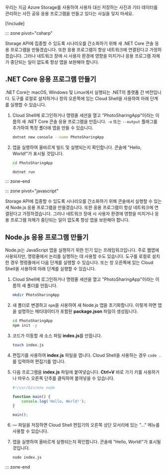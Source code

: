 우리는 지금 Azure Storage를 사용하여 사용자 대신 저장하는 사진과 기타 데이터를 관리하는 사진 공유 응용 프로그램을 만들고 있다는 사실을 잊지 마세요.

[!include[](../../../includes/azure-sandbox-activate.md)]

::: zone pivot="csharp"

Storage API에 집중할 수 있도록 시나리오를 간소화하기 위해 새 .NET Core 콘솔 응용 프로그램을 만들겠습니다. 또한 응용 프로그램이 항상 네트워크에 연결된다고 가정하겠습니다. 그러나 네트워크 장애 시 사용자 환경에 영향을 미치거나 응용 프로그램 자체가 중단되는 일이 없도록 항상 앱을 보완해야 합니다.

## <a name="create-a-net-core-application"></a>.NET Core 응용 프로그램 만들기

.NET Core는 macOS, Windows 및 Linux에서 실행되는 .NET의 플랫폼 간 버전입니다. 도구를 로컬로 설치하거나 창의 오른쪽에 있는 Cloud Shell을 사용하여 아래 단계를 실행할 수 있습니다.

1. Cloud Shell에 로그인하거나 명령줄 세션을 열고 "PhotoSharingApp"이라는 이름의 새 .NET Core 콘솔 응용 프로그램을 만듭니다. `-o` 또는 `--output` 플래그를 추가하여 특정 폴더에 앱을 만들 수 있습니다.

    ```bash
    dotnet new console --name PhotoSharingApp
    ```

1. 앱을 실행하여 올바르게 빌드 및 실행되는지 확인합니다. 콘솔에 "Hello, World!"가 표시될 것입니다.

    ```bash
    cd PhotoSharingApp
    
    dotnet run
    ```
::: zone-end

::: zone pivot="javascript"

Storage API에 집중할 수 있도록 시나리오를 간소화하기 위해 콘솔에서 실행할 수 있는 새 Node.js 응용 프로그램을 만들겠습니다. 또한 응용 프로그램이 항상 네트워크에 연결된다고 가정하겠습니다. 그러나 네트워크 장애 시 사용자 환경에 영향을 미치거나 응용 프로그램 자체가 중단되는 일이 없도록 항상 앱을 보완해야 합니다.

## <a name="create-a-nodejs-application"></a>Node.js 응용 프로그램 만들기

Node.js는 JavaScript 앱을 실행하기 위한 인기 있는 프레임워크입니다. 주로 웹앱에 사용되지만, 명령줄에서 논리를 실행하는 데 사용할 수도 있습니다. 도구를 로컬로 설치한 경우 명령줄에서 다음 단계를 실행할 수 있습니다. 또는 창 오른쪽에 있는 Cloud Shell을 사용하여 아래 단계를 실행할 수 있습니다.

1. Cloud Shell에 로그인하거나 명령줄 세션을 열고 "PhotoSharingApp"이라는 이름의 새 폴더를 만듭니다.

    ```bash
    mkdir PhotoSharingApp
    ```

1. 새 폴더로 변경하고 `npm`을 사용하여 새 Node.js 앱을 초기화합니다. 이렇게 하면 앱을 설명하는 메타데이터가 포함된 **package.json** 파일이 생성됩니다.

    ```bash
    cd PhotoSharingApp
    npm init -y
    ```

1. 코드가 이동할 새 소스 파일 **index.js**를 만듭니다.

    ```bash
    touch index.js
    ```

1. 편집기를 사용하여 **index.js** 파일을 엽니다. Cloud Shell을 사용하는 경우 `code .`를 입력하여 편집기를 엽니다.

1. 다음 프로그램을 **index.js** 파일에 붙여넣습니다. **Ctrl+V** 바로 가기 키를 사용하거나 마우스 오른쪽 단추를 클릭하여 붙여넣을 수 있습니다.

    ```javascript
    #!/usr/bin/env node
    
    function main() {
        console.log('Hello, World!');
    }
    
    main();
    ```
1. &mdash; 파일을 저장하면 Cloud Shell 편집기의 오른쪽 상단 모서리에 있는 "..." 메뉴를 사용할 수 있습니다.

1. 앱을 실행하여 올바르게 실행되는지 확인합니다. 콘솔에 "Hello, World!"가 표시될 것입니다.

    ```bash
    node index.js
    ```

::: zone-end
